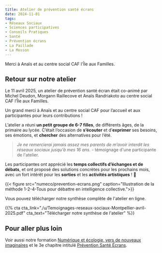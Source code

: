 ```yaml
---
title: Atelier de prévention santé écrans
date: 2024-11-01
tags:
- Réseaux Sociaux
- Sciences participatives
- Conseils Pratiques
- Santé
- Prévention écrans
- La Paillade
- La Mosson
---
```


Merci à Anaïs et au centre social CAF l'Île aux Familles.

<!--more-->

## Retour sur notre atelier

Le 11 avril 2025, un atelier de prévention santé écran était co-animé par Michel Deudon, Morgann Raillecove et Anaïs Randriakoto au centre social CAF l’Île aux Familles. 

Un grand merci à Anaïs et au centre social CAF pour l’accueil et aux participantes pour leurs contributions !

L’atelier a réuni <b>un petit groupe de 6-7 filles</b>, de différents âges, de la primaire au lycée. C’était l’occasion de <b>s’écouter</b> et d’<b>exprimer</b> ses besoins, ses émotions, et <b>chercher</b> des alternatives pour l’été.

> _Je ne remercierai jamais assez mes parents de m’avoir interdit les réseaux sociaux jusqu’à mes 16 ans._ - témoignage d'une participante de l'atelier.

Les participantes ont apprécié les <b>temps collectifs d’échanges et de débats</b>, et ont proposé des solutions concrètes pour les prochains mois, avec un fort intérêt pour les <b>sorties</b> et les <b>activités artistiques</b> ! 🎨

{{< figure src="numeco/prevention-ecrans.png" caption="Illustration de la méthode 1-2-4-Tous pour débattre en intelligence collective.">}}

Vous pouvez télécharger notre synthèse complète de l'atelier en ligne.

{{% cta cta_link="./u/Temoignages-reseaux-sociaux-Montpellier-avril-2025.pdf" cta_text="Télécharger notre synthèse de l'atelier" %}}

## Pour aller plus loin

Voir aussi notre formation [Numérique et écologie, vers de nouveaux imaginaires](https://www.mathsetmaryam.fr/c/numerique-ecologie/) et le 3e chapitre intitulé [Prévention Santé Écrans](https://www.mathsetmaryam.fr/c/numerique-ecologie/prevention-sante-ecrans/).
